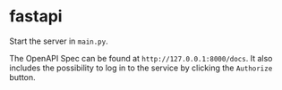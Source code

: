 # fastapi

Start the server in `main.py`.

The OpenAPI Spec can be found at `http://127.0.0.1:8000/docs`. It also includes the possibility 
to log in to the service by clicking the `Authorize` button.
